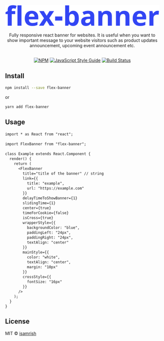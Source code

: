 <div align="center">
  <img src="./media/flex-banner.svg" alt="flex-banner" />
</div>

<br />

<div align="center">
  Fully responsive react banner for websites. It is useful when you want to show important message to your website visitors such as product updates announcement, upcoming event announcement etc.
</div>

<br />

<div align="center">

[![NPM](https://img.shields.io/npm/v/flex-banner.svg)](https://www.npmjs.com/package/flex-banner) [![JavaScript Style Guide](https://img.shields.io/badge/code_style-standard-brightgreen.svg)](https://standardjs.com) [![Build Status](https://travis-ci.com/IsAmrish/flex-banner.svg?branch=master)](https://travis-ci.com/IsAmrish/flex-banner)

</div>

## Install

```bash
npm install --save flex-banner
```

or

```bash
yarn add flex-banner
```

## Usage

```tsx
import * as React from "react";

import FlexBanner from "flex-banner";

class Example extends React.Component {
  render() {
    return (
      <FlexBanner
        title="title of the banner" // string
        link={{
          title: "example",
          url: "https://example.com"
        }}
        delayTimeToShowBanner={1}
        slidingTime={1}
        center={true}
        timeForCookie={false}
        isCross={true}
        wrapperStyle={{
          backgroundColor: "blue",
          paddingLeft: "24px",
          paddingRight: "24px",
          textAlign: "center"
        }}
        mainStyle={{
          color: "white",
          textAlign: "center",
          margin: "10px"
        }}
        crossStyle={{
          fontSize: "16px"
        }}
      />
    );
  }
}
```

## License

MIT © [isamrish](https://github.com/isamrish)
